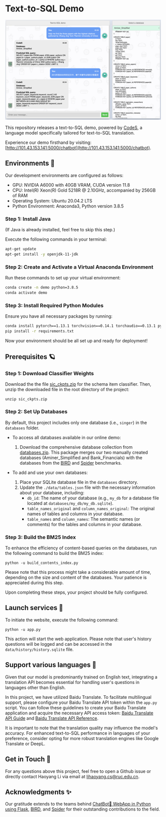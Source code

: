 # Text-to-SQL Demo

![Demo](images/demo.png)

This repository releases a text-to-SQL demo, powered by [CodeS](https://huggingface.co/seeklhy), a language model specifically tailored for text-to-SQL translation. 

Experience our demo firsthand by visiting: [http://101.43.153.141:5000/chatbot](http://101.43.153.141:5000/chatbot).

## Environments 💫
Our development environments are configured as follows:
- GPU: NVIDIA A6000 with 40GB VRAM, CUDA version 11.8
- CPU: Intel(R) Xeon(R) Gold 5218R @ 2.10GHz, accompanied by 256GB of RAM
- Operating System: Ubuntu 20.04.2 LTS
- Python Environment: Anaconda3, Python version 3.8.5

### Step 1: Install Java
(If Java is already installed, feel free to skip this step.)

Execute the following commands in your terminal:
```bash
apt-get update
apt-get install -y openjdk-11-jdk
```

### Step 2: Create and Activate a Virtual Anaconda Environment
Run these commands to set up your virtual environment:
```bash
conda create -n demo python=3.8.5
conda activate demo
```

### Step 3: Install Required Python Modules
Ensure you have all necessary packages by running:
```bash
conda install pytorch==1.13.1 torchvision==0.14.1 torchaudio==0.13.1 pytorch-cuda=11.7 -c pytorch -c nvidia
pip install -r requirements.txt
```

Now your environment should be all set up and ready for deployment!

## Prerequisites 🪐
### Step 1: Download Classifier Weights
Download the the file [sic_ckpts.zip](https://drive.google.com/file/d/19JEC5Ld2Q6K80pUhFOGVCVHMD6t2eupc/view?usp=sharing) for the schema item classifier. Then, unzip the downloaded file in the root directory of the project:
```
unzip sic_ckpts.zip
```

### Step 2: Set Up Databases
By default, this project includes only one database (i.e., `singer`) in the `databases` folder. 

- To access all databases available in our online demo:
  1. Download the comprehensive database collection from [databases.zip](https://pan.quark.cn/s/fc6b1ed32fc6). This package merges our two manually created databases (Aminer_Simplified and Bank_Financials) with the databases from the [BIRD](https://bird-bench.github.io) and [Spider](https://yale-lily.github.io/spider) benchmarks.

- To add and use your own databases:
  1. Place your SQLite database file in the `databases` directory.
  2. Update the `./data/tables.json` file with the necessary information about your database, including:
     - `db_id`: The name of your database (e.g., `my_db` for a database file located at `databases/my_db/my_db.sqlite`).
     - `table_names_original` and `column_names_original`: The original names of tables and columns in your database.
     - `table_names` and `column_names`: The semantic names (or comments) for the tables and columns in your database.

### Step 3: Build the BM25 Index
To enhance the efficiency of content-based queries on the databases, run the following command to build the BM25 index:
```
python -u build_contents_index.py
```
Please note that this process might take a considerable amount of time, depending on the size and content of the databases. Your patience is appreciated during this step.

Upon completing these steps, your project should be fully configured.

## Launch services 🚀
To initiate the website, execute the following command:
```
python -u app.py
```
This action will start the web application. Please note that user's history questions will be logged and can be accessed in the `data/history/history.sqlite` file.

## Support various languages 🧐
Given that our model is predominantly trained on English text, integrating a translation API becomes essential for handling user's questions in languages other than English. 

In this project, we have utilized Baidu Translate. To facilitate multilingual support, please configure your Baidu Translate API token within the `app.py` script. You can follow these guidelines to create your Baidu Translate application and acquire the necessary API access token: [Baidu Translate API Guide](https://ai.baidu.com/ai-doc/MT/2l317egif) and [Baidu Translate API Reference](https://ai.baidu.com/ai-doc/REFERENCE/Ck3dwjhhu).

It is important to note that the translation quality may influence the model's accuracy. For enhanced text-to-SQL performance in languages of your preference, consider opting for more robust translation engines like Google Translate or DeepL.

## Get in Touch 🤗
For any questions above this project, feel free to open a Github issue or directly contact Haoyang Li via email at lihaoyang.cs@ruc.edu.cn.

## Acknowledgments ✨
Our gratitude extends to the teams behind [ChatBot💬 WebApp in Python using Flask](https://github.com/Spidy20/Flask_NLP_ChatBot), [BIRD](https://bird-bench.github.io), and [Spider](https://yale-lily.github.io/spider) for their outstanding contributions to the field.